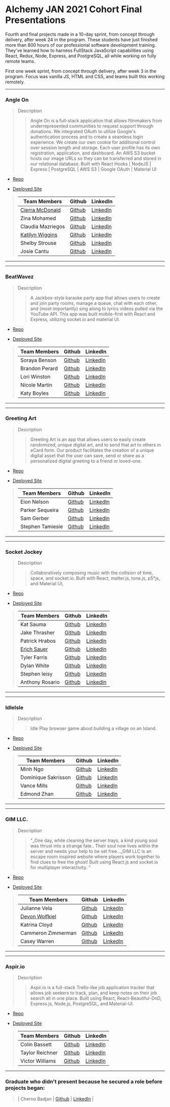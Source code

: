 # Alchemy JAN 2021 Cohort Final Presentations

Fourth and final projects made in a 10-day sprint, from concept through delivery, after week 24 in the program. These students have just finished more than 800 hours of our professional software development training. They've learned how to harness FullStack JavaScript capabilities using React, Redux, Node, Express, and PostgreSQL, all while working on fully remote teams.

First one week sprint, from concept through delivery, after week 3 in the program.  Focus was vanilla JS, HTML and CSS, and teams built this working remotely.
___
### Angle On

> Description 
>>Angle On is a full-stack application that allows filmmakers from underrepresented communities to request support through donations. We integrated OAuth to utilize Google's authentication process and to create a seamless login experience. We create our own cookie for additional control over session length and storage. Each user profile has its own registration, application, and dashboard. An AWS S3 bucket hosts our image URLs so they can be transferred and stored in our relational database. Built with React Hooks | NodeJS | Express | PostgreSQL | AWS S3 | Google OAuth | Material UI

* [Repo](https://github.com/Angle-On)

* [Deployed Site](https://dazzling-heyrovsky-02bd75.netlify.app/)

>| Team Members  | Github  | LinkedIn  |
>|---|---|---|
>| [Cierra McDonald](https://cierra-mcdonald.netlify.app/) |  [Github](https://github.com/Cierra-McDonald)  |  [LinkedIn](https://www.linkedin.com/in/cierra-mcdonald/)  |
>| Zina Mohamed |  [Github](https://github.com/zinamohamed)  |  [LinkedIn](https://www.linkedin.com/in/zina-mohamed/)  |
>| Claudia Mazriegos |  [Github](https://github.com/cmazariegos44)  |  [LinkedIn](https://www.linkedin.com/in/claudia-mazariegos/)  |
>| [Katilyn Wiggins](www.katilynwiggins.com) |  [Github](https://github.com/katilyn-wiggins)  |  [LinkedIn](https://www.linkedin.com/in/katilynwiggins)  |
>| Shelby Strouse | [Github](https://github.com/sls1881)   | [LinkedIn](https://www.linkedin.com/in/shelby-strouse-full-stack-eng/)   |
>| Josie Cantu |  [Github](https://github.com/JosieMCantu)  |  [LinkedIn](www.linkedin.com/in/josiemcantu/)  |
___
___
### BeatWavez

> Description 
>>A Jackbox-style karaoke party app that allows users to create and join party rooms, manage a queue, chat with each other, and (most importantly) sing along to lyrics videos pulled via the YouTube API. This app was built mobile-first with React and Express, utilizing socket.io and material UI.

* [Repo](https://beatwavez.com)

* [Deployed Site](https://github.com/the-treblemakers)

>| Team Members  | Github  | LinkedIn  |
>|---|---|---|
>| Soraya Benson |  [Github](https://github.com/sorayabenson)  |  [LinkedIn](https://www.linkedin.com/in/soraya-benson/)  |
>| Brandon Perard |  [Github](https://github.com/bperard)  |  [LinkedIn](https://www.linkedin.com/in/brandonperard/)  |
>| Lori Winston | [Github](https://github.com/LoriWinston)   | [LinkedIn](https://www.linkedin.com/in/loriwinston/)   |
>| Nicole Martin |  [Github](https://github.com/nicole-m-martin)  |  [LinkedIn](https://www.linkedin.com/in/nicolemartinpdx/)  |
>| Katy Boyles |  [Github](https://github.com/katrinkajb)  |  [LinkedIn](https://www.linkedin.com/in/katy-boyles/)  |
___
___
### Greeting Art

> Description 
>>Greeting Art is an app that allows users to easily create randomized, unique digital art, and to send that art to others in eCard form.  Our product facilitates the creation of a unique digital asset that the user can save, send or share as a personalized digital greeting to a friend or loved-one.
* [Repo](https://github.com/Greeting-Art)

* [Deployed Site](http://greeting-art.netlify.app/)

>| Team Members  | Github  | LinkedIn  |
>|---|---|---|
>| Eion Nelson |  [Github](https://github.com/ecnelson1?tab=repositories)  |  [LinkedIn](https://www.linkedin.com/in/eionnelson/)  |
>| Parker Sequeira | [Github](https://github.com/phsequeira)   | [LinkedIn](https://www.linkedin.com/in/parker-sequeira-b0a96886/)   |
>| Sam Gerber | [Github](https://github.com/sgerpdx)   | [LinkedIn](https://www.linkedin.com/in/sam-h-gerber/)   |
>| Stephen Tamiesie | [Github](https://github.com/stamiesie)   | [LinkedIn](https://www.linkedin.com/in/stephen-tamiesie/)   |
___
___
### Socket Jockey

> Description 
>>Collaboratively composing music with the collision of time, space, and socket.io. Built with React, matter.js, tone.js, p5*js, and Material UI,

* [Repo](https://github.com/socket-jockey)

* [Deployed Site](https://socketjockey.netlify.app)

>| Team Members  | Github  | LinkedIn  |
>|---|---|---|
>| Kat Sauma | [Github](https://github.com/kat-sauma)  | [LinkedIn](https://www.linkedin.com/in/kat-sauma/)   |
>| Jake Thrasher |  [Github](https://github.com/jakethrasher)  |  [LinkedIn](https://www.linkedin.com/in/m-jake-thrasher/)  |
>| Patrick Hrabos |  [Github](https://github.com/phrabos)  |  [LinkedIn](https://www.linkedin.com/in/patrick-hrabos/)  |
>| [Erich Sauer](http://cargocollective.com/erichsauer) | [Github](https://github.com/erichsauer)   | [LinkedIn](https://www.linkedin.com/in/erichsauer/)   |
>| Tyler Farris |  [Github](https://github.com/Tylerpfarris)  |  [LinkedIn](https://www.linkedin.com/in/tyler-p-farris/)  |
>| Dylan White |  [Github](https://github.com/glass-waves)  |  [LinkedIn](https://www.linkedin.com/in/dylan-j-white/)  |
>| Stephen leisy |  [Github](https://github.com/stephen-leisy)  |  [LinkedIn](https://www.linkedin.com/in/stephen-leisy/)  |
>| Anthony Rosario |  [Github](https://github.com/Anthony-Rosario)  |  [LinkedIn](https://www.linkedin.com/in/anthony-rosario/)  |
___
___
### IdleIsle

> Description 
>>Idle Play browser game about building a village on an Island.

* [Repo](https://github.com/Alchemy-IdleGame-Project)

* [Deployed Site]()

>| Team Members  | Github  | LinkedIn  |
>|---|---|---|
>| Minh Ngo | [Github](https://github.com/ngominh0224)   | [LinkedIn](https://www.linkedin.com/in/minhnngo/)   |
>| Dominique Sakrisson |  [Github](https://github.com/Dominique-Sakrisson)  |  [LinkedIn](https://www.linkedin.com/in/dominique-sakrisson/)  |
>| Vance Mills |  [Github](https://github.com/Vance-M)  |  [LinkedIn](https://www.linkedin.com/in/vance-mills/)  |
>| Edmond Zhan |  [Github](https://github.com/zhaned)  |  [LinkedIn](https://www.linkedin.com/in/edmondzhan/)  |
___
___
### GIM LLC.

> Description 
>>"_One day, while cleaning the server trays, a kind young soul was thrust into a strange fate.. Their soul now lives within the server and needs your help to be set free..._GIM LLC is an escape room inspired website where players work together to find clues to free the ghost! Built using React.js and socket.io for multiplayer interactivity. "

* [Repo](https://github.com/GIM-LLC)

* [Deployed Site](https://www.escapegim.com/)

>| Team Members  | Github  | LinkedIn  |
>|---|---|---|
>| Julianne Vela | [Github](https://github.com/julianne-vela)   | [LinkedIn](https://www.linkedin.com/in/juliannevela/)   |
>| [Devon Wolfkiel](https://devon-wolf.github.io/portfolio/) |  [Github](https://github.com/devon-wolf)  |  [LinkedIn](https://www.linkedin.com/in/devon-wolfkiel/)  |
>| Katrina Cloyd | [Github](https://github.com/KatrinaCloyd?tab=repositories)   | [LinkedIn](https://www.linkedin.com/in/katrinacloyd/)   |
>| Cammeron Zimmerman |  [Github]()  |  [LinkedIn]()  |
>| Casey Warren |  [Github]()  |  [LinkedIn]()  |
___
___
### Aspir.io

> Description 
>>Aspir.io is a full-stack Trello-like job application tracker that allows job seekers to track, plan, and keep notes on their job search all in one place. Built using React, React-Beautiful-DnD, Express.js, Node.js, PostgreSQL, and Material-UI.

* [Repo](https://github.com/ACL-JobsTeam)

* [Deployed Site](https://aspir-io.netlify.app/)

>| Team Members  | Github  | LinkedIn  |
>|---|---|---|
>| Colin Bassett |  [Github](https://github.com/ccbass)  |  [LinkedIn](https://www.linkedin.com/in/colin-bassett/)  |
>| Taylor Reichner |  [Github](https://github.com/taylorreichner)  |  [LinkedIn](https://www.linkedin.com/in/taylor-reichner-stickel/)  |
>| Victor Williams |  [Github](https://github.com/classalto)  |  [LinkedIn](https://www.linkedin.com/in/victor-b-williams/)  |
___

### Graduate who didn't present because he secured a role before projects began:
>| Cherno Badjan |  [Github](https://github.com/Cherno-Badjan)  |  [LinkedIn](https://www.linkedin.com/in/chernobadjan/)  |
